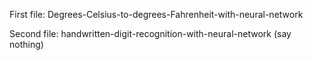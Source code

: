 First file: Degrees-Celsius-to-degrees-Fahrenheit-with-neural-network

Second file: handwritten-digit-recognition-with-neural-network (say nothing)
